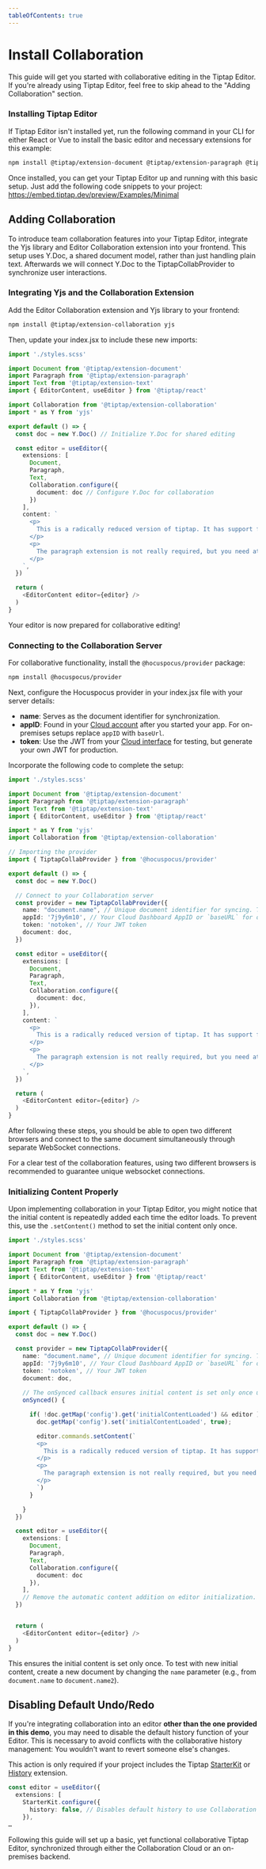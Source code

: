 ```yaml
---
tableOfContents: true
---
```



# Install Collaboration
This guide will get you started with collaborative editing in the Tiptap Editor. If you're already using Tiptap Editor, feel free to skip ahead to the "Adding Collaboration" section.

### Installing Tiptap Editor

If Tiptap Editor isn't installed yet, run the following command in your CLI for either React or Vue to install the basic editor and necessary extensions for this example:

```bash
npm install @tiptap/extension-document @tiptap/extension-paragraph @tiptap/extension-text @tiptap/react
```

Once installed, you can get your Tiptap Editor up and running with this basic setup. Just add the following code snippets to your project:
https://embed.tiptap.dev/preview/Examples/Minimal

## Adding Collaboration

To introduce team collaboration features into your Tiptap Editor, integrate the Yjs library and Editor Collaboration extension into your frontend. This setup uses Y.Doc, a shared document model, rather than just handling plain text.
Afterwards we will connect Y.Doc to the TiptapCollabProvider to synchronize user interactions.

### Integrating Yjs and the Collaboration Extension

Add the Editor Collaboration extension and Yjs library to your frontend:

```bash
npm install @tiptap/extension-collaboration yjs
```

Then, update your index.jsx to include these new imports:

```typescript
import './styles.scss'

import Document from '@tiptap/extension-document'
import Paragraph from '@tiptap/extension-paragraph'
import Text from '@tiptap/extension-text'
import { EditorContent, useEditor } from '@tiptap/react'

import Collaboration from '@tiptap/extension-collaboration'
import * as Y from 'yjs'

export default () => {
  const doc = new Y.Doc() // Initialize Y.Doc for shared editing

  const editor = useEditor({
    extensions: [
      Document,
      Paragraph,
      Text,
      Collaboration.configure({
        document: doc // Configure Y.Doc for collaboration
      })
    ],
    content: `
      <p>
        This is a radically reduced version of tiptap. It has support for a document, with paragraphs and text. That’s it. It’s probably too much for real minimalists though.
      </p>
      <p>
        The paragraph extension is not really required, but you need at least one node. Sure, that node can be something different.
      </p>
    `,
  })

  return (
    <EditorContent editor={editor} />
  )
}
```

Your editor is now prepared for collaborative editing!

### Connecting to the Collaboration Server

For collaborative functionality, install the `@hocuspocus/provider` package:

```bash
npm install @hocuspocus/provider
```

Next, configure the Hocuspocus provider in your index.jsx file with your server details:

- **name**: Serves as the document identifier for synchronization.
- **appID**: Found in your [Cloud account](https://cloud.tiptap.dev/apps) after you started your app. For on-premises setups replace `appID` with `baseUrl`.
- **token**: Use the JWT from your [Cloud interface](https://cloud.tiptap.dev/apps/settings) for testing, but generate your own JWT for production.

Incorporate the following code to complete the setup:

```typescript
import './styles.scss'

import Document from '@tiptap/extension-document'
import Paragraph from '@tiptap/extension-paragraph'
import Text from '@tiptap/extension-text'
import { EditorContent, useEditor } from '@tiptap/react'

import * as Y from 'yjs'
import Collaboration from '@tiptap/extension-collaboration'

// Importing the provider
import { TiptapCollabProvider } from '@hocuspocus/provider'

export default () => {
  const doc = new Y.Doc()

  // Connect to your Collaboration server
  const provider = new TiptapCollabProvider({
    name: "document.name", // Unique document identifier for syncing. This is your document name.
    appId: '7j9y6m10', // Your Cloud Dashboard AppID or `baseURL` for on-premises
    token: 'notoken', // Your JWT token
    document: doc,
  })

  const editor = useEditor({
    extensions: [
      Document,
      Paragraph,
      Text,
      Collaboration.configure({
        document: doc,
      }),
    ],
    content: `
      <p>
        This is a radically reduced version of tiptap. It has support for a document, with paragraphs and text. That’s it. It’s probably too much for real minimalists though.
      </p>
      <p>
        The paragraph extension is not really required, but you need at least one node. Sure, that node can be something different.
      </p>
    `,
  })

  return (
    <EditorContent editor={editor} />
  )
}
```

After following these steps, you should be able to open two different browsers and connect to the same document simultaneously through separate WebSocket connections.

For a clear test of the collaboration features, using two different browsers is recommended to guarantee unique websocket connections.

### Initializing Content Properly

Upon implementing collaboration in your Tiptap Editor, you might notice that the initial content is repeatedly added each time the editor loads. To prevent this, use the `.setContent()` method to set the initial content only once.

```typescript
import './styles.scss'

import Document from '@tiptap/extension-document'
import Paragraph from '@tiptap/extension-paragraph'
import Text from '@tiptap/extension-text'
import { EditorContent, useEditor } from '@tiptap/react'

import * as Y from 'yjs'
import Collaboration from '@tiptap/extension-collaboration'

import { TiptapCollabProvider } from '@hocuspocus/provider'

export default () => {
  const doc = new Y.Doc()

  const provider = new TiptapCollabProvider({
    name: "document.name", // Unique document identifier for syncing. This is your document name.
    appId: '7j9y6m10', // Your Cloud Dashboard AppID or `baseURL` for on-premises
    token: 'notoken', // Your JWT token
    document: doc,
    
    // The onSynced callback ensures initial content is set only once using editor.setContent(), preventing repetitive content insertion on editor syncs.
    onSynced() {

      if( !doc.getMap('config').get('initialContentLoaded') && editor ){
        doc.getMap('config').set('initialContentLoaded', true);

        editor.commands.setContent(`
        <p>
          This is a radically reduced version of tiptap. It has support for a document, with paragraphs and text. That’s it. It’s probably too much for real minimalists though.
        </p>
        <p>
          The paragraph extension is not really required, but you need at least one node. Sure, that node can be something different.
        </p>
        `)
      }

    }
  })

  const editor = useEditor({
    extensions: [
      Document,
      Paragraph,
      Text,
      Collaboration.configure({
        document: doc
      }),
    ],
    // Remove the automatic content addition on editor initialization.
  })


  return (
    <EditorContent editor={editor} />
  )
}
```

This ensures the initial content is set only once. To test with new initial content, create a new document by changing the `name` parameter (e.g., from `document.name` to `document.name2`).

## Disabling Default Undo/Redo
If you're integrating collaboration into an editor **other than the one provided in this demo**, you may need to disable the default history function of your Editor. This is necessary to avoid conflicts with the collaborative history management: You wouldn't want to revert someone else's changes.

This action is only required if your project includes the Tiptap [StarterKit](https://tiptap.dev/docs/editor/api/extensions/starter-kit) or [History](https://tiptap.dev/docs/editor/api/extensions/history) extension.

```typescript
const editor = useEditor({
  extensions: [
    StarterKit.configure({
      history: false, // Disables default history to use Collaboration's history management
    }),
…
```

Following this guide will set up a basic, yet functional collaborative Tiptap Editor, synchronized through either the Collaboration Cloud or an on-premises backend.
